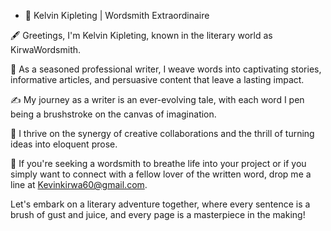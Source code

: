 - 👋 Kelvin Kipleting | Wordsmith Extraordinaire

🖋️ Greetings, I'm Kelvin Kipleting, known in the literary world as KirwaWordsmith.

📖 As a seasoned professional writer, I weave words into captivating stories, informative articles, and persuasive content that leave a lasting impact.

✍️ My journey as a writer is an ever-evolving tale, with each word I pen being a brushstroke on the canvas of imagination.

🌟 I thrive on the synergy of creative collaborations and the thrill of turning ideas into eloquent prose.

💌 If you're seeking a wordsmith to breathe life into your project or if you simply want to connect with a fellow lover of the written word, drop me a line at Kevinkirwa60@gmail.com.

Let's embark on a literary adventure together, where every sentence is a brush of gust and juice, and every page is a masterpiece in the making!
